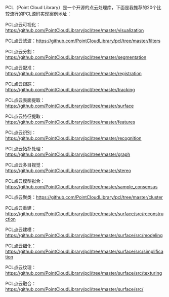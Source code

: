 

PCL（Point Cloud Library）是一个开源的点云处理库，下面是我推荐的20个比较流行的PCL源码实现案例地址：

PCL点云可视化：https://github.com/PointCloudLibrary/pcl/tree/master/visualization

PCL点云滤波：https://github.com/PointCloudLibrary/pcl/tree/master/filters

PCL点云分割：https://github.com/PointCloudLibrary/pcl/tree/master/segmentation

PCL点云配准：https://github.com/PointCloudLibrary/pcl/tree/master/registration

PCL点云跟踪：https://github.com/PointCloudLibrary/pcl/tree/master/tracking

PCL点云表面提取：https://github.com/PointCloudLibrary/pcl/tree/master/surface

PCL点云特征提取：https://github.com/PointCloudLibrary/pcl/tree/master/features

PCL点云识别：https://github.com/PointCloudLibrary/pcl/tree/master/recognition

PCL点云拓扑处理：https://github.com/PointCloudLibrary/pcl/tree/master/graph

PCL点云多目视觉：https://github.com/PointCloudLibrary/pcl/tree/master/stereo

PCL点云模型拟合：https://github.com/PointCloudLibrary/pcl/tree/master/sample_consensus

PCL点云聚类：https://github.com/PointCloudLibrary/pcl/tree/master/cluster

PCL点云重建：https://github.com/PointCloudLibrary/pcl/tree/master/surface/src/reconstruction

PCL点云建模：https://github.com/PointCloudLibrary/pcl/tree/master/surface/src/modeling

PCL点云细化：https://github.com/PointCloudLibrary/pcl/tree/master/surface/src/simplification

PCL点云纹理：https://github.com/PointCloudLibrary/pcl/tree/master/surface/src/texturing

PCL点云融合：https://github.com/PointCloudLibrary/pcl/tree/master/surface/src/
